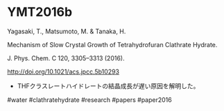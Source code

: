# YMT2016b

Yagasaki, T., Matsumoto, M. & Tanaka, H.

Mechanism of Slow Crystal Growth of Tetrahydrofuran Clathrate Hydrate.

J. Phys. Chem. C 120, 3305–3313 (2016).

http://doi.org/10.1021/acs.jpcc.5b10293


* THFクラスレートハイドレートの結晶成長が遅い原因を解明した。

[](https://gyazo.com/c319b4133d6aee87283030446ddda41a)



#water #clathratehydrate #research #papers #paper2016



